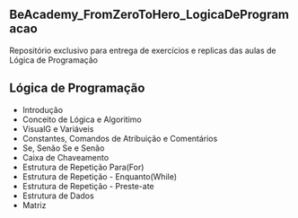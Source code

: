 ## BeAcademy_FromZeroToHero_LogicaDeProgramacao
Repositório exclusivo para entrega de exercícios e replicas das aulas de Lógica de Programação
## Lógica de Programação
* Introdução
* Conceito de Lógica e Algoritimo
* VisualG e Variáveis
* Constantes, Comandos de Atribuição e Comentários
* Se, Senão Se e Senão
* Caixa de Chaveamento
* Estrutura de Repetição Para(For)
* Estrutura de Repetição - Enquanto(While)
* Estrutura de Repetição - Preste-ate
* Estrutura de Dados
* Matriz 

